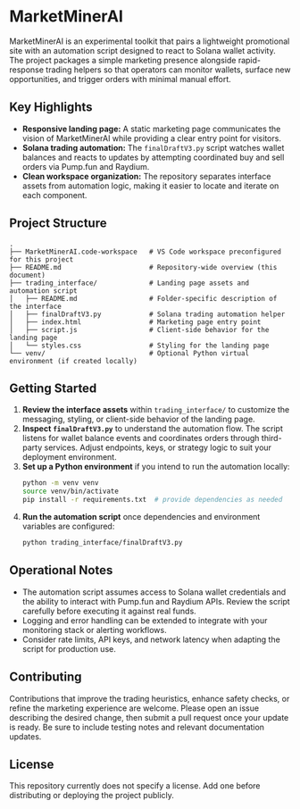 # MarketMinerAI

MarketMinerAI is an experimental toolkit that pairs a lightweight promotional site with an automation script designed to react to Solana wallet activity. The project packages a simple marketing presence alongside rapid-response trading helpers so that operators can monitor wallets, surface new opportunities, and trigger orders with minimal manual effort.

## Key Highlights

- **Responsive landing page:** A static marketing page communicates the vision of MarketMinerAI while providing a clear entry point for visitors.
- **Solana trading automation:** The `finalDraftV3.py` script watches wallet balances and reacts to updates by attempting coordinated buy and sell orders via Pump.fun and Raydium.
- **Clean workspace organization:** The repository separates interface assets from automation logic, making it easier to locate and iterate on each component.

## Project Structure

```
.
├── MarketMinerAI.code-workspace   # VS Code workspace preconfigured for this project
├── README.md                      # Repository-wide overview (this document)
├── trading_interface/             # Landing page assets and automation script
│   ├── README.md                  # Folder-specific description of the interface
│   ├── finalDraftV3.py            # Solana trading automation helper
│   ├── index.html                 # Marketing page entry point
│   ├── script.js                  # Client-side behavior for the landing page
│   └── styles.css                 # Styling for the landing page
└── venv/                          # Optional Python virtual environment (if created locally)
```

## Getting Started

1. **Review the interface assets** within `trading_interface/` to customize the messaging, styling, or client-side behavior of the landing page.
2. **Inspect `finalDraftV3.py`** to understand the automation flow. The script listens for wallet balance events and coordinates orders through third-party services. Adjust endpoints, keys, or strategy logic to suit your deployment environment.
3. **Set up a Python environment** if you intend to run the automation locally:
   ```bash
   python -m venv venv
   source venv/bin/activate
   pip install -r requirements.txt  # provide dependencies as needed
   ```
4. **Run the automation script** once dependencies and environment variables are configured:
   ```bash
   python trading_interface/finalDraftV3.py
   ```

## Operational Notes

- The automation script assumes access to Solana wallet credentials and the ability to interact with Pump.fun and Raydium APIs. Review the script carefully before executing it against real funds.
- Logging and error handling can be extended to integrate with your monitoring stack or alerting workflows.
- Consider rate limits, API keys, and network latency when adapting the script for production use.

## Contributing

Contributions that improve the trading heuristics, enhance safety checks, or refine the marketing experience are welcome. Please open an issue describing the desired change, then submit a pull request once your update is ready. Be sure to include testing notes and relevant documentation updates.

## License

This repository currently does not specify a license. Add one before distributing or deploying the project publicly.
